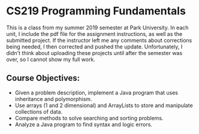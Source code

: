 # CS219 Programming Fundamentals

This is a class from my summer 2019 semester at Park University. In each unit, I include the pdf file for the assignment instructions, as well as the submitted project. If the instructor left me any comments about corrections being needed, I then corrected and pushed the update. Unfortunately, I didn't think about uploading these projects until after the semester was over, so I cannot show my full work.

## Course Objectives:
- Given a problem description, implement a Java program that uses inheritance and polymorphism.
- Use arrays (1 and 2 dimensional) and ArrayLists to store and manipulate collections of data.
- Compare methods to solve searching and sorting problems.
- Analyze a Java program to find syntax and logic errors.
